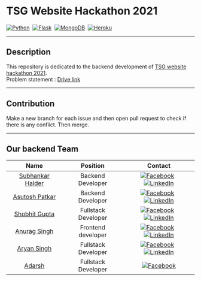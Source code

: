 # TSG Website Hackathon 2021

[![Python](https://img.shields.io/badge/python%20-%2314354C.svg?&style=for-the-badge&logo=python&logoColor=yellow)](https://www.python.org/)&nbsp;&nbsp;[![Flask](https://img.shields.io/badge/Flask-000000?style=for-the-badge&logo=flask&logoColor=white)](https://flask.palletsprojects.com/en/2.0.x/)&nbsp;&nbsp;[![MongoDB](https://img.shields.io/badge/MongoDB-%234ea94b.svg?style=for-the-badge&logo=mongodb&logoColor=white)](https://www.mongodb.com/)&nbsp;&nbsp;[![Heroku](https://img.shields.io/badge/heroku-%23430098.svg?style=for-the-badge&logo=heroku&logoColor=white)](https://www.heroku.com/)

---

## Description

This repository is  dedicated to the backend development of [TSG website hackathon 2021](https://www.facebook.com/149405445074499/posts/5141129255902068/?sfnsn=wiwspmo).\
Problem statement : [Drive link](https://drive.google.com/file/d/1Hmfomj7pa0o8AZonzxC0O0GNTPU0PjgW/view?fbclid=IwAR3blZJKVqI7TEWhgyeEpWbDzsE45Qd4RtYsEMozzhE77MimnCQs-y66Pio)

---

## Contribution

Make a new branch for each issue and then open pull request to check if there is any conflict.
Then merge.

---

## Our backend Team

| Name | Position | Contact |
| :----: |:----: |:----:|
|[Subhankar Halder](https://github.com/Subhankar4901)| Backend Developer |[![Facebook](https://img.shields.io/badge/Facebook-%231877F2.svg?style=for-the-badge&logo=Facebook&logoColor=white)](https://www.facebook.com/subhankar.haldar.75839)&nbsp;&nbsp;[![LinkedIn](https://img.shields.io/badge/linkedin-%230077B5.svg?style=for-the-badge&logo=linkedin&logoColor=white)](https://www.linkedin.com/in/subhankar-halder-8797131b1/)|
|[Asutosh Patkar](https://github.com/Holmes7) | Backend Developer |[![Facebook](https://img.shields.io/badge/Facebook-%231877F2.svg?style=for-the-badge&logo=Facebook&logoColor=white)](https://www.facebook.com/profile.php?id=100009143155236)&nbsp;&nbsp;[![LinkedIn](https://img.shields.io/badge/linkedin-%230077B5.svg?style=for-the-badge&logo=linkedin&logoColor=white)](https://www.linkedin.com/in/ashutosh-patkar/)|
|[Shobhit Gupta](https://github.com/shobhit10058) | Fullstack Developer |[![Facebook](https://img.shields.io/badge/Facebook-%231877F2.svg?style=for-the-badge&logo=Facebook&logoColor=white)](https://www.facebook.com/Shobhit10058/)&nbsp;&nbsp;[![LinkedIn](https://img.shields.io/badge/linkedin-%230077B5.svg?style=for-the-badge&logo=linkedin&logoColor=white)](https://www.linkedin.com/in/shobhit-gupta-437790191/)|
|[Anurag Singh](https://github.com/Godzilla5111)|Frontend developer|[![Facebook](https://img.shields.io/badge/Facebook-%231877F2.svg?style=for-the-badge&logo=Facebook&logoColor=white)](https://www.facebook.com/profile.php?id=100038065373916)&nbsp;&nbsp;[![LinkedIn](https://img.shields.io/badge/linkedin-%230077B5.svg?style=for-the-badge&logo=linkedin&logoColor=white)](https://www.linkedin.com/in/anurag5111/)|
|[Aryan Singh](https://github.com/ary1733)|Fullstack Developer|[![Facebook](https://img.shields.io/badge/Facebook-%231877F2.svg?style=for-the-badge&logo=Facebook&logoColor=white)](https://www.facebook.com/profile.php?id=100001841974713)&nbsp;&nbsp;[![LinkedIn](https://img.shields.io/badge/linkedin-%230077B5.svg?style=for-the-badge&logo=linkedin&logoColor=white)](https://www.linkedin.com/in/mr-aryan/)|
|[Adarsh](https://github.com/adarshares)|Fullstack Developer|[![Facebook](https://img.shields.io/badge/Facebook-%231877F2.svg?style=for-the-badge&logo=Facebook&logoColor=white)](https://www.facebook.com/adarsh.ares.39566)|
